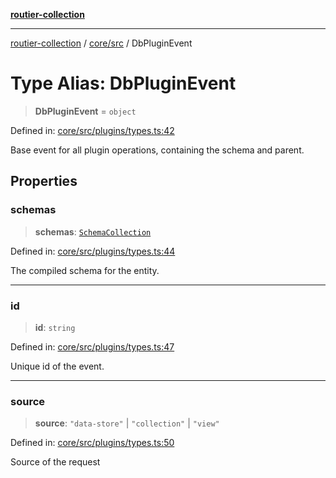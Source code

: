 [**routier-collection**](../../../README.md)

***

[routier-collection](../../../README.md) / [core/src](../README.md) / DbPluginEvent

# Type Alias: DbPluginEvent

> **DbPluginEvent** = `object`

Defined in: [core/src/plugins/types.ts:42](https://github.com/Agrejus/routier/blob/ae307d61bf9883ec014a438be7cbd96d2060d092/core/src/plugins/types.ts#L42)

Base event for all plugin operations, containing the schema and parent.

## Properties

### schemas

> **schemas**: [`SchemaCollection`](../classes/SchemaCollection.md)

Defined in: [core/src/plugins/types.ts:44](https://github.com/Agrejus/routier/blob/ae307d61bf9883ec014a438be7cbd96d2060d092/core/src/plugins/types.ts#L44)

The compiled schema for the entity.

***

### id

> **id**: `string`

Defined in: [core/src/plugins/types.ts:47](https://github.com/Agrejus/routier/blob/ae307d61bf9883ec014a438be7cbd96d2060d092/core/src/plugins/types.ts#L47)

Unique id of the event.

***

### source

> **source**: `"data-store"` \| `"collection"` \| `"view"`

Defined in: [core/src/plugins/types.ts:50](https://github.com/Agrejus/routier/blob/ae307d61bf9883ec014a438be7cbd96d2060d092/core/src/plugins/types.ts#L50)

Source of the request
